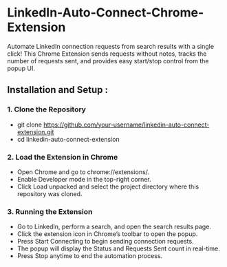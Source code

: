 # LinkedIn-Auto-Connect-Chrome-Extension
Automate LinkedIn connection requests from search results with a single click! This Chrome Extension sends requests without notes, tracks the number of requests sent, and provides easy start/stop control from the popup UI.

## Installation and Setup :
### 1. Clone the Repository
- git clone https://github.com/your-username/linkedin-auto-connect-extension.git
- cd linkedin-auto-connect-extension
### 2. Load the Extension in Chrome
- Open Chrome and go to chrome://extensions/.
- Enable Developer mode in the top-right corner.
- Click Load unpacked and select the project directory where this repository was cloned.
### 3. Running the Extension
- Go to LinkedIn, perform a search, and open the search results page.
- Click the extension icon in Chrome’s toolbar to open the popup.
- Press Start Connecting to begin sending connection requests.
- The popup will display the Status and Requests Sent count in real-time.
- Press Stop anytime to end the automation process.

